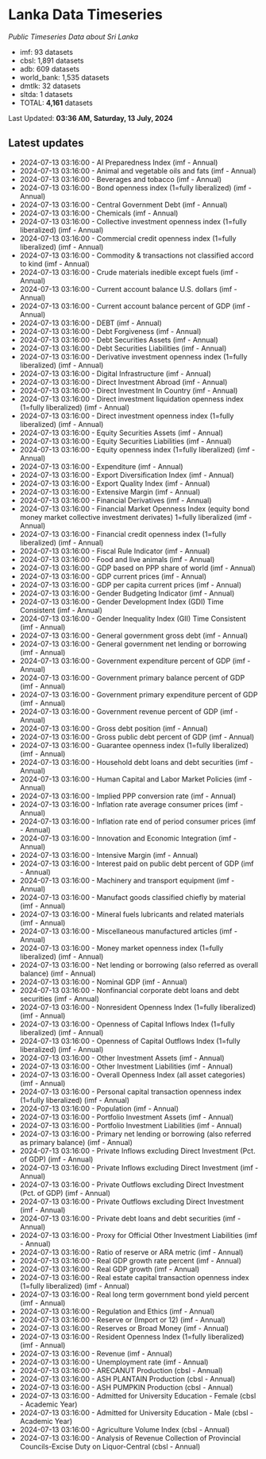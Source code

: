 # Lanka Data Timeseries
*Public Timeseries Data about Sri Lanka*

* imf: 93 datasets
* cbsl: 1,891 datasets
* adb: 609 datasets
* world_bank: 1,535 datasets
* dmtlk: 32 datasets
* sltda: 1 datasets
* TOTAL: **4,161** datasets

Last Updated: **03:36 AM, Saturday, 13 July, 2024**

## Latest updates

* 2024-07-13 03:16:00 - AI Preparedness Index (imf - Annual)
* 2024-07-13 03:16:00 - Animal and vegetable oils and fats (imf - Annual)
* 2024-07-13 03:16:00 - Beverages and tobacco (imf - Annual)
* 2024-07-13 03:16:00 - Bond openness index (1=fully liberalized) (imf - Annual)
* 2024-07-13 03:16:00 - Central Government Debt (imf - Annual)
* 2024-07-13 03:16:00 - Chemicals (imf - Annual)
* 2024-07-13 03:16:00 - Collective investment openness index (1=fully liberalized) (imf - Annual)
* 2024-07-13 03:16:00 - Commercial credit openness index (1=fully liberalized) (imf - Annual)
* 2024-07-13 03:16:00 - Commodity & transactions not classified accord to kind (imf - Annual)
* 2024-07-13 03:16:00 - Crude materials inedible except fuels (imf - Annual)
* 2024-07-13 03:16:00 - Current account balance U.S. dollars (imf - Annual)
* 2024-07-13 03:16:00 - Current account balance percent of GDP (imf - Annual)
* 2024-07-13 03:16:00 - DEBT (imf - Annual)
* 2024-07-13 03:16:00 - Debt Forgiveness (imf - Annual)
* 2024-07-13 03:16:00 - Debt Securities Assets (imf - Annual)
* 2024-07-13 03:16:00 - Debt Securities Liabilities (imf - Annual)
* 2024-07-13 03:16:00 - Derivative investment openness index (1=fully liberalized) (imf - Annual)
* 2024-07-13 03:16:00 - Digital Infrastructure (imf - Annual)
* 2024-07-13 03:16:00 - Direct Investment Abroad (imf - Annual)
* 2024-07-13 03:16:00 - Direct Investment In Country (imf - Annual)
* 2024-07-13 03:16:00 - Direct investment liquidation openness index (1=fully liberalized) (imf - Annual)
* 2024-07-13 03:16:00 - Direct investment openness index (1=fully liberalized) (imf - Annual)
* 2024-07-13 03:16:00 - Equity Securities Assets (imf - Annual)
* 2024-07-13 03:16:00 - Equity Securities Liabilities (imf - Annual)
* 2024-07-13 03:16:00 - Equity openness index (1=fully liberalized) (imf - Annual)
* 2024-07-13 03:16:00 - Expenditure (imf - Annual)
* 2024-07-13 03:16:00 - Export Diversification Index (imf - Annual)
* 2024-07-13 03:16:00 - Export Quality Index (imf - Annual)
* 2024-07-13 03:16:00 - Extensive Margin (imf - Annual)
* 2024-07-13 03:16:00 - Financial Derivatives (imf - Annual)
* 2024-07-13 03:16:00 - Financial Market Openness Index (equity bond money market collective investment derivates) 1=fully liberalized (imf - Annual)
* 2024-07-13 03:16:00 - Financial credit openness index (1=fully liberalized) (imf - Annual)
* 2024-07-13 03:16:00 - Fiscal Rule Indicator (imf - Annual)
* 2024-07-13 03:16:00 - Food and live animals (imf - Annual)
* 2024-07-13 03:16:00 - GDP based on PPP share of world (imf - Annual)
* 2024-07-13 03:16:00 - GDP current prices (imf - Annual)
* 2024-07-13 03:16:00 - GDP per capita current prices (imf - Annual)
* 2024-07-13 03:16:00 - Gender Budgeting Indicator (imf - Annual)
* 2024-07-13 03:16:00 - Gender Development Index (GDI) Time Consistent (imf - Annual)
* 2024-07-13 03:16:00 - Gender Inequality Index (GII) Time Consistent (imf - Annual)
* 2024-07-13 03:16:00 - General government gross debt (imf - Annual)
* 2024-07-13 03:16:00 - General government net lending or borrowing (imf - Annual)
* 2024-07-13 03:16:00 - Government expenditure percent of GDP (imf - Annual)
* 2024-07-13 03:16:00 - Government primary balance percent of GDP (imf - Annual)
* 2024-07-13 03:16:00 - Government primary expenditure percent of GDP (imf - Annual)
* 2024-07-13 03:16:00 - Government revenue percent of GDP (imf - Annual)
* 2024-07-13 03:16:00 - Gross debt position (imf - Annual)
* 2024-07-13 03:16:00 - Gross public debt percent of GDP (imf - Annual)
* 2024-07-13 03:16:00 - Guarantee openness index (1=fully liberalized) (imf - Annual)
* 2024-07-13 03:16:00 - Household debt loans and debt securities (imf - Annual)
* 2024-07-13 03:16:00 - Human Capital and Labor Market Policies (imf - Annual)
* 2024-07-13 03:16:00 - Implied PPP conversion rate (imf - Annual)
* 2024-07-13 03:16:00 - Inflation rate average consumer prices (imf - Annual)
* 2024-07-13 03:16:00 - Inflation rate end of period consumer prices (imf - Annual)
* 2024-07-13 03:16:00 - Innovation and Economic Integration (imf - Annual)
* 2024-07-13 03:16:00 - Intensive Margin (imf - Annual)
* 2024-07-13 03:16:00 - Interest paid on public debt percent of GDP (imf - Annual)
* 2024-07-13 03:16:00 - Machinery and transport equipment (imf - Annual)
* 2024-07-13 03:16:00 - Manufact goods classified chiefly by material (imf - Annual)
* 2024-07-13 03:16:00 - Mineral fuels lubricants and related materials (imf - Annual)
* 2024-07-13 03:16:00 - Miscellaneous manufactured articles (imf - Annual)
* 2024-07-13 03:16:00 - Money market openness index (1=fully liberalized) (imf - Annual)
* 2024-07-13 03:16:00 - Net lending or borrowing (also referred as overall balance) (imf - Annual)
* 2024-07-13 03:16:00 - Nominal GDP (imf - Annual)
* 2024-07-13 03:16:00 - Nonfinancial corporate debt loans and debt securities (imf - Annual)
* 2024-07-13 03:16:00 - Nonresident Openness Index (1=fully liberalized) (imf - Annual)
* 2024-07-13 03:16:00 - Openness of Capital Inflows Index (1=fully liberalized) (imf - Annual)
* 2024-07-13 03:16:00 - Openness of Capital Outflows Index (1=fully liberalized) (imf - Annual)
* 2024-07-13 03:16:00 - Other Investment Assets (imf - Annual)
* 2024-07-13 03:16:00 - Other Investment Liabilities (imf - Annual)
* 2024-07-13 03:16:00 - Overall Openness Index (all asset categories) (imf - Annual)
* 2024-07-13 03:16:00 - Personal capital transaction openness index (1=fully liberalized) (imf - Annual)
* 2024-07-13 03:16:00 - Population (imf - Annual)
* 2024-07-13 03:16:00 - Portfolio Investment Assets (imf - Annual)
* 2024-07-13 03:16:00 - Portfolio Investment Liabilities (imf - Annual)
* 2024-07-13 03:16:00 - Primary net lending or borrowing (also referred as primary balance) (imf - Annual)
* 2024-07-13 03:16:00 - Private Inflows excluding Direct Investment (Pct. of GDP) (imf - Annual)
* 2024-07-13 03:16:00 - Private Inflows excluding Direct Investment (imf - Annual)
* 2024-07-13 03:16:00 - Private Outflows excluding Direct Investment (Pct. of GDP) (imf - Annual)
* 2024-07-13 03:16:00 - Private Outflows excluding Direct Investment (imf - Annual)
* 2024-07-13 03:16:00 - Private debt loans and debt securities (imf - Annual)
* 2024-07-13 03:16:00 - Proxy for Official Other Investment Liabilities (imf - Annual)
* 2024-07-13 03:16:00 - Ratio of reserve or ARA metric (imf - Annual)
* 2024-07-13 03:16:00 - Real GDP growth rate percent (imf - Annual)
* 2024-07-13 03:16:00 - Real GDP growth (imf - Annual)
* 2024-07-13 03:16:00 - Real estate capital transaction openness index (1=fully liberalized) (imf - Annual)
* 2024-07-13 03:16:00 - Real long term government bond yield percent (imf - Annual)
* 2024-07-13 03:16:00 - Regulation and Ethics (imf - Annual)
* 2024-07-13 03:16:00 - Reserve or (Import or 12) (imf - Annual)
* 2024-07-13 03:16:00 - Reserves or Broad Money (imf - Annual)
* 2024-07-13 03:16:00 - Resident Openness Index (1=fully liberalized) (imf - Annual)
* 2024-07-13 03:16:00 - Revenue (imf - Annual)
* 2024-07-13 03:16:00 - Unemployment rate (imf - Annual)
* 2024-07-13 03:16:00 - ARECANUT Production (cbsl - Annual)
* 2024-07-13 03:16:00 - ASH PLANTAIN Production (cbsl - Annual)
* 2024-07-13 03:16:00 - ASH PUMPKIN Production (cbsl - Annual)
* 2024-07-13 03:16:00 - Admitted for University Education - Female (cbsl - Academic Year)
* 2024-07-13 03:16:00 - Admitted for University Education - Male (cbsl - Academic Year)
* 2024-07-13 03:16:00 - Agriculture Volume Index (cbsl - Annual)
* 2024-07-13 03:16:00 - Analysis of Revenue Collection of Provincial Councils-Excise Duty on Liquor-Central (cbsl - Annual)